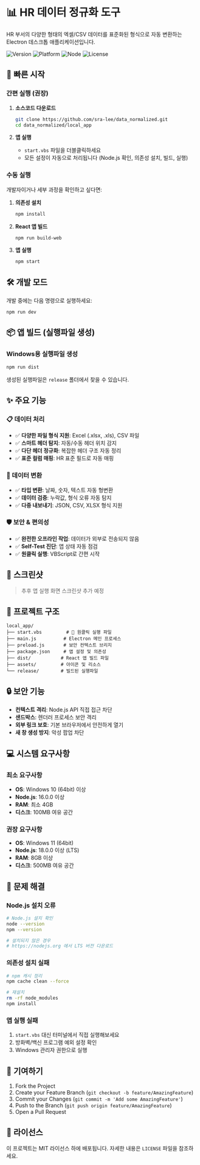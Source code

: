 # 📊 HR 데이터 정규화 도구

HR 부서의 다양한 형태의 엑셀/CSV 데이터를 표준화된 형식으로 자동 변환하는 Electron 데스크톱 애플리케이션입니다.

![Version](https://img.shields.io/badge/version-3.1.0-blue.svg)
![Platform](https://img.shields.io/badge/platform-Windows-lightgrey.svg)
![Node](https://img.shields.io/badge/node-%3E%3D16.0.0-brightgreen.svg)
![License](https://img.shields.io/badge/license-MIT-green.svg)

## 🚀 빠른 시작

### 간편 실행 (권장)

1. **소스코드 다운로드**
   ```bash
   git clone https://github.com/sra-lee/data_normalized.git
   cd data_normalized/local_app
   ```

2. **앱 실행**
   - `start.vbs` 파일을 더블클릭하세요
   - 모든 설정이 자동으로 처리됩니다 (Node.js 확인, 의존성 설치, 빌드, 실행)

### 수동 실행

개발자이거나 세부 과정을 확인하고 싶다면:

1. **의존성 설치**
   ```bash
   npm install
   ```

2. **React 앱 빌드**
   ```bash
   npm run build-web
   ```

3. **앱 실행**
   ```bash
   npm start
   ```

## 🛠️ 개발 모드

개발 중에는 다음 명령으로 실행하세요:
```bash
npm run dev
```

## 📦 앱 빌드 (실행파일 생성)

### Windows용 실행파일 생성
```bash
npm run dist
```

생성된 실행파일은 `release` 폴더에서 찾을 수 있습니다.

## ✨ 주요 기능

### 📋 데이터 처리
- ✅ **다양한 파일 형식 지원**: Excel (.xlsx, .xls), CSV 파일
- ✅ **스마트 헤더 탐지**: 자동/수동 헤더 위치 감지
- ✅ **다단 헤더 정규화**: 복잡한 헤더 구조 자동 정리
- ✅ **표준 컬럼 매핑**: HR 표준 필드로 자동 매핑

### 🔄 데이터 변환
- ✅ **타입 변환**: 날짜, 숫자, 텍스트 자동 형변환
- ✅ **데이터 검증**: 누락값, 형식 오류 자동 탐지
- ✅ **다중 내보내기**: JSON, CSV, XLSX 형식 지원

### 🛡️ 보안 & 편의성
- ✅ **완전한 오프라인 작업**: 데이터가 외부로 전송되지 않음
- ✅ **Self-Test 진단**: 앱 상태 자동 점검
- ✅ **원클릭 실행**: VBScript로 간편 시작

## 📸 스크린샷

> 추후 앱 실행 화면 스크린샷 추가 예정

## 📁 프로젝트 구조

```
local_app/
├── start.vbs         # 🚀 원클릭 실행 파일
├── main.js          # Electron 메인 프로세스
├── preload.js       # 보안 컨텍스트 브리지
├── package.json     # 앱 설정 및 의존성
├── dist/           # React 앱 빌드 파일
├── assets/         # 아이콘 및 리소스
└── release/        # 빌드된 실행파일
```

## 🔒 보안 기능

- **컨텍스트 격리**: Node.js API 직접 접근 차단
- **샌드박스**: 렌더러 프로세스 보안 격리
- **외부 링크 보호**: 기본 브라우저에서 안전하게 열기
- **새 창 생성 방지**: 악성 팝업 차단

## 💻 시스템 요구사항

### 최소 요구사항
- **OS**: Windows 10 (64bit) 이상
- **Node.js**: 16.0.0 이상
- **RAM**: 최소 4GB
- **디스크**: 100MB 여유 공간

### 권장 요구사항
- **OS**: Windows 11 (64bit)
- **Node.js**: 18.0.0 이상 (LTS)
- **RAM**: 8GB 이상
- **디스크**: 500MB 여유 공간

## 🐛 문제 해결

### Node.js 설치 오류
```bash
# Node.js 설치 확인
node --version
npm --version

# 설치되지 않은 경우
# https://nodejs.org 에서 LTS 버전 다운로드
```

### 의존성 설치 실패
```bash
# npm 캐시 정리
npm cache clean --force

# 재설치
rm -rf node_modules
npm install
```

### 앱 실행 실패
1. `start.vbs` 대신 터미널에서 직접 실행해보세요
2. 방화벽/백신 프로그램 예외 설정 확인
3. Windows 관리자 권한으로 실행

## 🤝 기여하기

1. Fork the Project
2. Create your Feature Branch (`git checkout -b feature/AmazingFeature`)
3. Commit your Changes (`git commit -m 'Add some AmazingFeature'`)
4. Push to the Branch (`git push origin feature/AmazingFeature`)
5. Open a Pull Request

## 📄 라이선스

이 프로젝트는 MIT 라이선스 하에 배포됩니다. 자세한 내용은 `LICENSE` 파일을 참조하세요.
